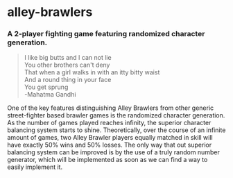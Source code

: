 # alley-brawlers
### A 2-player fighting game featuring randomized character generation.

>I like big butts and I can not lie <br/>
>You other brothers can't deny <br/>
>That when a girl walks in with an itty bitty waist <br/>
>And a round thing in your face <br/>
>You get sprung <br/>
>-Mahatma Gandhi

One of the key features distinguishing Alley Brawlers from other generic street-fighter based brawler games is the randomized character generation. As the number of games played reaches infinity, the superior character balancing system starts to shine. Theoretically, over the course of an infinite amount of games, two Alley Brawler players equally matched in skill will have exactly 50% wins and 50% losses. The only way that out superior balancing system can be improved is by the use of a truly random number generator, which will be implemented as soon as we can find a way to easily implement it.